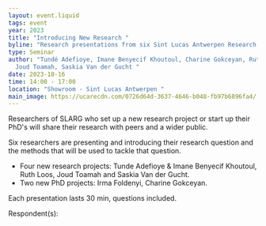 ```yaml
---
layout: event.liquid
tags: event
year: 2023
title: "Introducing New Research "
byline: "Research presentations from six Sint Lucas Antwerpen Research Group members "
type: Seminar
author: "Tundé Adefioye, Imane Benyecif Khoutoul, Charine Gokceyan, Ruth Loos,
  Joud Toamah, Saskia Van der Gucht "
date: 2023-10-16
time: 14:00 - 17:00
location: "Showroom - Sint Lucas Antwerpen "
main_image: https://ucarecdn.com/0726d64d-3637-4646-b048-fb97b6896fa4/
---
```

Researchers of SLARG who set up a new research project or start up their PhD's will share their research with peers and a wider public. 

Six researchers are presenting and introducing their research question and the methods that will be used to tackle that question. 

* Four new research projects: Tunde Adefioye & Imane Benyecif Khoutoul, Ruth Loos, Joud Toamah and Saskia Van der Gucht. 
* Two new PhD projects: Irma Foldenyi, Charine Gokceyan. 

Each presentation lasts 30 min, questions included. 

Respondent(s):